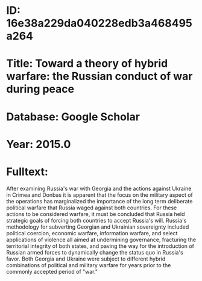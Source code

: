 # ID: 16e38a229da040228edb3a468495a264
# Title: Toward a theory of hybrid warfare: the Russian conduct of war during peace
# Database: Google Scholar
# Year: 2015.0
# Fulltext:
After examining Russia's war with Georgia and the actions against Ukraine in Crimea and Donbas it is apparent that the focus on the military aspect of the operations has marginalized the importance of the long term deliberate political warfare that Russia waged against both countries.
For these actions to be considered warfare, it must be concluded that Russia held strategic goals of forcing both countries to accept Russia's will.
Russia's methodology for subverting Georgian and Ukrainian sovereignty included political coercion, economic warfare, information warfare, and select applications of violence all aimed at undermining governance, fracturing the territorial integrity of both states, and paving the way for the introduction of Russian armed forces to dynamically change the status quo in Russia's favor.
Both Georgia and Ukraine were subject to different hybrid combinations of political and military warfare for years prior to the commonly accepted period of "war."